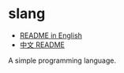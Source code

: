 # slang

* [README in English](doc/README_en.md)
* [中文 README](doc/README_zh.md)


A simple programming language. 
